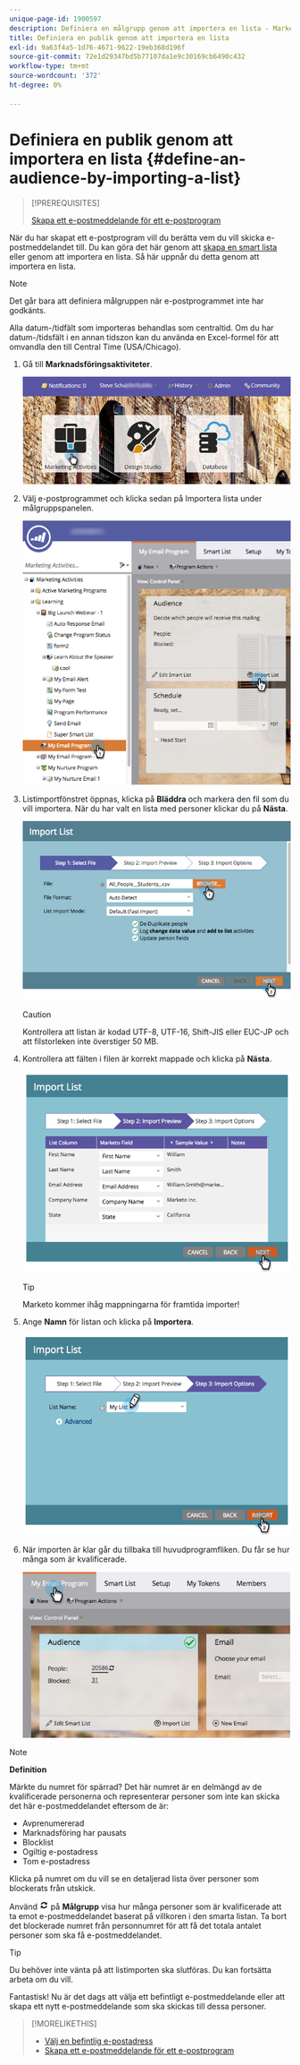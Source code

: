 ```yaml
---
unique-page-id: 1900597
description: Definiera en målgrupp genom att importera en lista - Marketo Docs - produktdokumentation
title: Definiera en publik genom att importera en lista
exl-id: 9a63f4a5-1d76-4671-9622-19eb368d196f
source-git-commit: 72e1d29347bd5b77107da1e9c30169cb6490c432
workflow-type: tm+mt
source-wordcount: '372'
ht-degree: 0%

---
```


# Definiera en publik genom att importera en lista {#define-an-audience-by-importing-a-list}

>[!PREREQUISITES]
>
>[Skapa ett e-postmeddelande för ett e-postprogram](/help/marketo/product-docs/email-marketing/email-programs/email-program-actions/create-an-email-for-an-email-program.md)

När du har skapat ett e-postprogram vill du berätta vem du vill skicka e-postmeddelandet till. Du kan göra det här genom att [skapa en smart lista](/help/marketo/product-docs/core-marketo-concepts/smart-lists-and-static-lists/creating-a-smart-list/create-a-smart-list.md) eller genom att importera en lista. Så här uppnår du detta genom att importera en lista.

>[!NOTE]
>
>Det går bara att definiera målgruppen när e-postprogrammet inte har godkänts.
>
>Alla datum-/tidfält som importeras behandlas som centraltid. Om du har datum-/tidsfält i en annan tidszon kan du använda en Excel-formel för att omvandla den till Central Time (USA/Chicago).

1. Gå till **Marknadsföringsaktiviteter**.

   ![](assets/login-marketing-activities-1.png)

1. Välj e-postprogrammet och klicka sedan på Importera lista under målgruppspanelen.

   ![](assets/importlist.png)

1. Listimportfönstret öppnas, klicka på **Bläddra** och markera den fil som du vill importera. När du har valt en lista med personer klickar du på **Nästa**.

   ![](assets/importlist1.png)

   >[!CAUTION]
   >
   >Kontrollera att listan är kodad UTF-8, UTF-16, Shift-JIS eller EUC-JP och att filstorleken inte överstiger 50 MB.

1. Kontrollera att fälten i filen är korrekt mappade och klicka på **Nästa**.

   ![](assets/image2014-9-12-11-3a10-3a7.png)

   >[!TIP]
   >
   >Marketo kommer ihåg mappningarna för framtida importer!

1. Ange **Namn** för listan och klicka på **Importera**.

   ![](assets/image2014-9-12-11-3a10-3a13.png)

1. När importen är klar går du tillbaka till huvudprogramfliken. Du får se hur många som är kvalificerade.

   ![](assets/myemailprogram-1.jpg)

>[!NOTE]
>
>**Definition**
>
>Märkte du numret för spärrad? Det här numret är en delmängd av de kvalificerade personerna och representerar personer som inte kan skicka det här e-postmeddelandet eftersom de är:
>
>* Avprenumererad
>* Marknadsföring har pausats
>* Blocklist
>* Ogiltig e-postadress
>* Tom e-postadress
>
>Klicka på numret om du vill se en detaljerad lista över personer som blockerats från utskick.
>
>Använd ![—](assets/image2014-10-23-16-3a32-3a36-1.png) på **Målgrupp** visa hur många personer som är kvalificerade att ta emot e-postmeddelandet baserat på villkoren i den smarta listan. Ta bort det blockerade numret från personnumret för att få det totala antalet personer som ska få e-postmeddelandet.

>[!TIP]
>
>Du behöver inte vänta på att listimporten ska slutföras. Du kan fortsätta arbeta om du vill.

Fantastisk! Nu är det dags att välja ett befintligt e-postmeddelande eller att skapa ett nytt e-postmeddelande som ska skickas till dessa personer.

>[!MORELIKETHIS]
>
>* [Välj en befintlig e-postadress](/help/marketo/product-docs/email-marketing/email-programs/email-program-actions/choose-an-existing-email.md)
>* [Skapa ett e-postmeddelande för ett e-postprogram](/help/marketo/product-docs/email-marketing/email-programs/email-program-actions/create-an-email-for-an-email-program.md)

